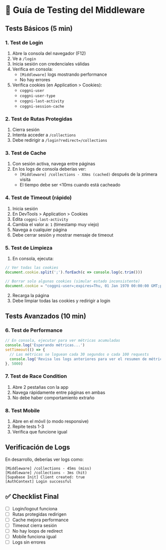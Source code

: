 # 🧪 Guía de Testing del Middleware

## Tests Básicos (5 min)

### 1. Test de Login
1. Abre la consola del navegador (F12)
2. Ve a `/login`
3. Inicia sesión con credenciales válidas
4. Verifica en consola:
   - `[Middleware]` logs mostrando performance
   - No hay errores
5. Verifica cookies (en Application > Cookies):
   - `coggni-user`
   - `coggni-user-type`
   - `coggni-last-activity`
   - `coggni-session-cache`

### 2. Test de Rutas Protegidas
1. Cierra sesión
2. Intenta acceder a `/collections`
3. Debe redirigir a `/login?redirect=/collections`

### 3. Test de Cache
1. Con sesión activa, navega entre páginas
2. En los logs de consola deberías ver:
   - `[Middleware] /collections - XXms (cached)` después de la primera visita
   - El tiempo debe ser <10ms cuando está cacheado

### 4. Test de Timeout (rápido)
1. Inicia sesión
2. En DevTools > Application > Cookies
3. Edita `coggni-last-activity`
4. Cambia el valor a: `1` (timestamp muy viejo)
5. Navega a cualquier página
6. Debe cerrar sesión y mostrar mensaje de timeout

### 5. Test de Limpieza
1. En consola, ejecuta:
```javascript
// Ver todas las cookies
document.cookie.split(';').forEach(c => console.log(c.trim()))

// Borrar solo algunas cookies (simular estado inconsistente)
document.cookie = "coggni-user=;expires=Thu, 01 Jan 1970 00:00:00 GMT;path=/"
```
2. Recarga la página
3. Debe limpiar todas las cookies y redirigir a login

## Tests Avanzados (10 min)

### 6. Test de Performance
```javascript
// En consola, ejecutar para ver métricas acumuladas
console.log('Esperando métricas...')
setTimeout(() => {
  // Las métricas se loguean cada 30 segundos o cada 100 requests
  console.log('Revisa los logs anteriores para ver el resumen de métricas')
}, 5000)
```

### 7. Test de Race Condition
1. Abre 2 pestañas con la app
2. Navega rápidamente entre páginas en ambas
3. No debe haber comportamiento extraño

### 8. Test Mobile
1. Abre en el móvil (o modo responsive)
2. Repite tests 1-3
3. Verifica que funcione igual

## Verificación de Logs

En desarrollo, deberías ver logs como:
```
[Middleware] /collections - 45ms (miss)
[Middleware] /collections - 3ms (hit)
[Supabase Init] Client created: true
[AuthContext] Login successful
```

## ✅ Checklist Final
- [ ] Login/logout funciona
- [ ] Rutas protegidas redirigen
- [ ] Cache mejora performance
- [ ] Timeout cierra sesión
- [ ] No hay loops de redirect
- [ ] Mobile funciona igual
- [ ] Logs sin errores
